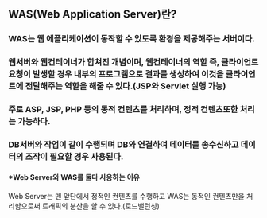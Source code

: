 ## WAS(Web Application Server)란?
### WAS는 웹 에플리케이션이 동작할 수 있도록 환경을 제공해주는 서버이다.
### 웹서버와 웹컨테이너가 합쳐진 개념이며, 웹컨테이너의 역할 즉, 클라이언트 요청이 발생할 경우 내부의 프로그램으로 결과를 생성하여 이것을 클라이언트에 전달해주는 역할을 해줄 수 있다.(JSP와 Servlet 실행 가능)
### 주로 ASP, JSP, PHP 등의 동적 컨텐츠를 처리하며, 정적 컨텐츠또한 처리는 가능하다.
### DB서버와 작업이 같이 수행되며 DB와 연결하여 데이터를 송수신하고 데이터의 조작이 필요할 경우 사용된다.


#### *Web Server와 WAS를 둘다 사용하는 이유
Web Server는 맨 앞단에서 정적인 컨텐츠를 수행하고 WAS는 동적인 컨텐츠만을 처리함으로써 트래픽의 분산을 할 수 있다.(로드밸런싱)
